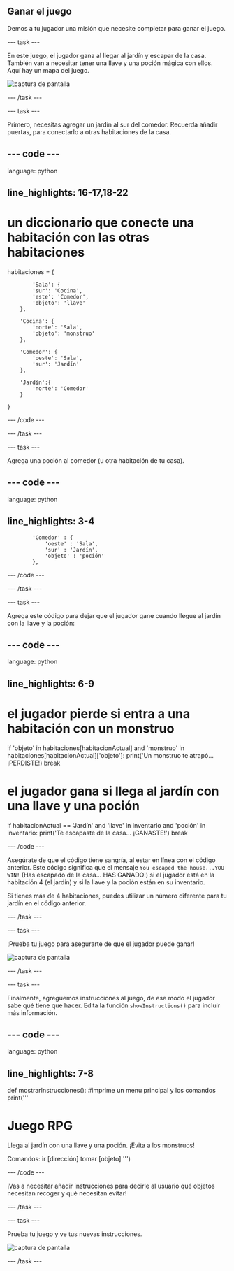 ## Ganar el juego

Demos a tu jugador una misión que necesite completar para ganar el juego.

\--- task \---

En este juego, el jugador gana al llegar al jardín y escapar de la casa. También van a necesitar tener una llave y una poción mágica con ellos. Aquí hay un mapa del juego.

![captura de pantalla](images/rpg-final-map.png)

\--- /task \---

\--- task \---

Primero, necesitas agregar un jardín al sur del comedor. Recuerda añadir puertas, para conectarlo a otras habitaciones de la casa.

## \--- code \---

language: python

## line_highlights: 16-17,18-22

# un diccionario que conecte una habitación con las otras habitaciones

habitaciones = {

            'Sala': {
            'sur': 'Cocina',
            'este': 'Comedor',
            'objeto': 'llave'
        },
    
        'Cocina': {
            'norte': 'Sala',
            'objeto': 'monstruo'
        },
    
        'Comedor': {
            'oeste': 'Sala',
            'sur': 'Jardín'
        },
    
        'Jardín':{
            'norte': 'Comedor'
        }
    
    }
    

\--- /code \---

\--- /task \---

\--- task \---

Agrega una poción al comedor (u otra habitación de tu casa).

## \--- code \---

language: python

## line_highlights: 3-4

            'Comedor' : {
                'oeste' : 'Sala',
                'sur' : 'Jardín',
                'objeto' : 'poción'
            },
    

\--- /code \---

\--- /task \---

\--- task \---

Agrega este código para dejar que el jugador gane cuando llegue al jardín con la llave y la poción:

## \--- code \---

language: python

## line_highlights: 6-9

# el jugador pierde si entra a una habitación con un monstruo

if 'objeto' in habitaciones\[habitacionActual] and 'monstruo' in habitaciones[habitacionActual\]\['objeto'\]: print('Un monstruo te atrapó... ¡PERDISTE!) break

# el jugador gana si llega al jardín con una llave y una poción

if habitacionActual == 'Jardín' and 'llave' in inventario and 'poción' in inventario: print('Te escapaste de la casa... ¡GANASTE!') break

\--- /code \---

Asegúrate de que el código tiene sangría, al estar en línea con el código anterior. Este código significa que el mensaje `You escaped the house...YOU WIN!` (Has escapado de la casa... HAS GANADO!) si el jugador está en la habitación 4 (el jardín) y si la llave y la poción están en su inventario.

Si tienes más de 4 habitaciones, puedes utilizar un número diferente para tu jardín en el código anterior.

\--- /task \---

\--- task \---

¡Prueba tu juego para asegurarte de que el jugador puede ganar!

![captura de pantalla](images/rpg-win-test.png)

\--- /task \---

\--- task \---

Finalmente, agreguemos instrucciones al juego, de ese modo el jugador sabe qué tiene que hacer. Edita la función `showInstructions()` para incluir más información.

## \--- code \---

language: python

## line_highlights: 7-8

def mostrarInstrucciones(): #imprime un menu principal y los comandos print('''

# Juego RPG

Llega al jardín con una llave y una poción. ¡Evita a los monstruos!

Comandos: ir [dirección] tomar [objeto] ''')

\--- /code \---

¡Vas a necesitar añadir instrucciones para decirle al usuario qué objetos necesitan recoger y qué necesitan evitar!

\--- /task \---

\--- task \---

Prueba tu juego y ve tus nuevas instrucciones.

![captura de pantalla](images/rpg-instructions-test.png)

\--- /task \---